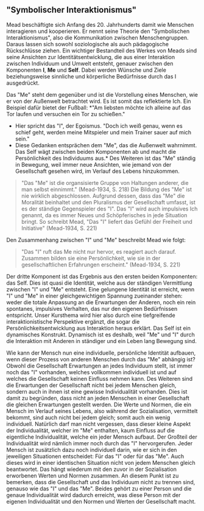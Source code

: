## "Symbolischer Interaktionismus"

Mead beschäftigte sich Anfang des 20. Jahrhunderts damit wie Menschen interagieren und kooperieren.
Er nennt seine Theorie den "Symbolischen Interaktionismus", also die Kommunikation zwischen Menschengruppen.
Daraus lassen sich sowohl soziologische als auch pädagogische Rückschlüsse ziehen.
Ein wichtiger Bestandteil des Werkes von Meads sind seine Ansichten zur Identitätsentwicklung, die aus einer Interaktion zwischen Individuum und Umwelt entsteht, genauer zwischen den Komponenten **I**, **Me** und **Self**.
Dabei werden Wünsche und Ziele beziehungsweise sinnliche und körperliche Bedürfnisse durch das I ausgedrückt.

Das "Me" steht dem gegenüber und ist die Vorstellung eines Menschen, wie er von der Außenwelt betrachtet wird.
Es ist somit das reflektierte Ich.
Ein Beispiel dafür bietet der Fußball:
*"Am liebsten möchte ich alleine auf das Tor laufen und versuchen ein Tor zu schießen."
- Hier spricht das "I", der Egoismus.
"Doch ich weiß genau, wenn es schief geht, werden meine Mitspieler und mein Trainer sauer auf mich sein."
- Diese Gedanken entsprächen dem "Me", das die Außenwelt wahrnimmt.
Das Self wägt zwischen beiden Komponenten ab und macht die Persönlichkeit des Individuums aus.*
Des Weiteren ist das "Me" ständig in Bewegung, weil immer neue Ansichten, wie jemand von der Gesellschaft gesehen wird, im Verlauf des Lebens hinzukommen.
>"Das "Me" ist die organsisierte Gruppe von Haltungen anderer, die man selbst einnimmt."
> (Mead-1934, S. 218)
Die Bildung des "Me" ist nie wirklich abgeschlossen.
Aufgrund dessen, dass das "Me" die Moralität beinhaltet und den Pluralismus der Gesellschaft umfasst, ist es der ständige Gegenspieler des "I".
Das "I" wird auch impulsives Ich genannt, da es immer Neues und Schöpferisches in jede Situation bringt.
So schreibt Mead,
>"Das "I" liefert das Gefühl der Freiheit und Initiative" (Mead-1934, S. 221)

Den Zusammenhang zwischen "I" und "Me" beschreibt Mead wie folgt:
>"Das "I" ruft das Me nicht nur hervor, es reagiert auch darauf. Zusammen bilden sie eine Persönlichkeit, wie sie in der gesellschaftlichen Erfahrungen erscheint." (Mead-1934, S. 221)

Der dritte Komponent ist das Ergebnis aus den ersten beiden Komponenten: das Self.
Dies ist quasi die Identität, welche aus der ständigen Vermittlung zwischen "I" und "Me" entsteht.
Eine gelungene Identität ist erreicht, wenn "I" und "Me" in einer gleichgewichtigen Spannung zueinander stehen: weder die totale Anpassung an die Erwartungen der Anderen, noch ein rein spontanes, impulsives Verhalten, das nur den eigenen Bedürfnissen entspricht.
Unser Kursthema wird hier also durch eine tiefgreifende interaktionistische Perspektive ergänzt, die sogar die Persönlichkeitsentwicklung aus Interaktion heraus erklärt.
Das Self ist ein dynamisches Konstrukt.
Dynamisch ist es deshalb, weil "Me" und "I" durch die Interaktion mit Anderen in ständiger und ein Leben lang Bewegung sind.

Wie kann der Mensch nun eine individuelle, persönliche Identität aufbauen, wenn dieser Prozess von anderen Menschen durch das "Me" abhängig ist?
Obwohl die Gesellschaft Erwartungen an jedes Individuum stellt, ist immer noch das "I" vorhanden, welches vollkommen individuell ist und auf welches die Gesellschaft keinen Einfluss nehmen kann.
Des Weiteren sind die Erwartungen der Gesellschaft nicht bei jedem Menschen gleich, sondern auch in ihnen ist eine gewisse Individualität vorhanden.
Dies ist damit zu begründen, dass nicht an jeden Menschen in einer Gesellschaft die gleichen Erwartungen gestellt werden.
Die Werte und Normen, die ein Mensch im Verlauf seines Lebens, also während der Sozialisation, vermittelt bekommt, sind auch nicht bei jedem gleich; somit auch ein wenig individuell.
Natürlich darf man nicht vergessen, dass dieser kleine Aspekt der Individualität, welcher im "Me" enthalten, kaum Einfluss auf die eigentliche Individualität, welche ein jeder Mensch aufbaut.
Der Großteil der Individualität wird nämlich immer noch durch das "I" hervorgerufen.
Jeder Mensch ist zusätzlich dazu noch individuell darin, wie er sich in den jeweiligen Situationen entscheidet: Für das "I" oder für das "Me". Auch dieses wird in einer identischen Situation nicht von jedem Menschen gleich beantwortet. Das hängt wiederum mit den zuvor in der Sozialisation erworbenen Werten und Normen zusammen.
An diesem Punkt ist zu bemerken, dass die Gesellschaft und das Individuum nicht zu trennen sind, genauso wie das "I" und das "Me".
Beides gehört zu einer Person und die genaue Individualität wird dadurch erreicht, was diese Person mit der eigenen Individualität und den Normen und Werten der Gesellschaft macht.
